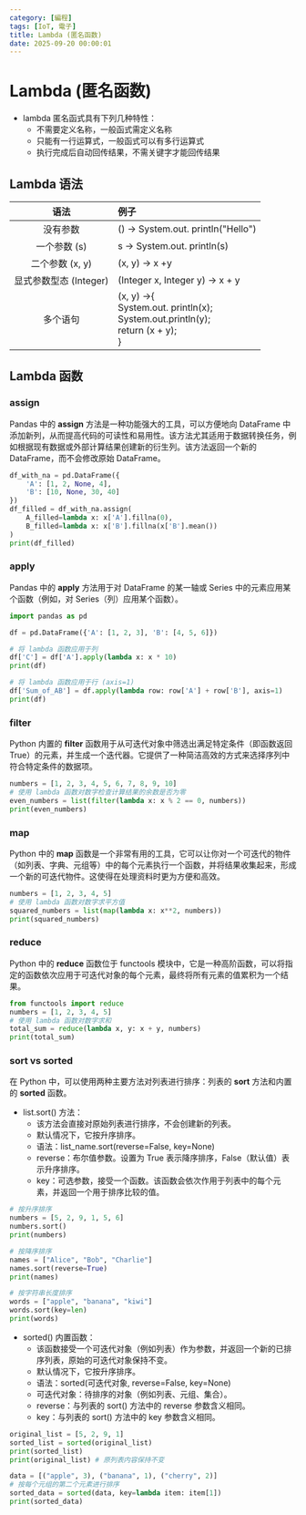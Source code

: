 ```yaml
---
category: [編程]
tags: [IoT, 電子]
title: Lambda (匿名函数)
date: 2025-09-20 00:00:01
---
```


<style>
  table {
    width: 100%
    }
  td {
    vertical-align: center;
    text-align: center;
  }
  table.inputT{
    margin: 10px;
    width: auto;
    margin-left: auto;
    margin-right: auto;
    border: none;
  }
  input{
    text-align: center;
    padding: 0px 10px;
  }
  iframe{
    width: 100%;
    display: block;
    border-style:none;
  }
</style>

# Lambda (匿名函数)

 - lambda 匿名函式具有下列几种特性：
    - 不需要定义名称，一般函式需定义名称
    - 只能有一行运算式，一般函式可以有多行运算式
    - 执行完成后自动回传结果，不需关键字才能回传结果


## Lambda 语法

|语法|例子|
|:---:|:---|
|没有参数|() -> System.out. println("Hello")|
|一个参数 (s)|s -> System.out. println(s)|
|二个参数 (x, y)|(x, y) -> х +y|
|显式参数型态 (Integer)|(Integer x, Integer y) -> x + y|
|多个语句|(x, y) ->{<br>System.out. println(x);<br>System.out.println(y);<br>return (x + y);<br>}|

## Lambda 函数

### assign

Pandas 中的 **assign** 方法是一种功能强大的工具，可以方便地向 DataFrame 中添加新列，从而提高代码的可读性和易用性。该方法尤其适用于数据转换任务，例如根据现有数据或外部计算结果创建新的衍生列。该方法返回一个新的 DataFrame，而不会修改原始 DataFrame。

```py
df_with_na = pd.DataFrame({
    'A': [1, 2, None, 4],
    'B': [10, None, 30, 40]
})
df_filled = df_with_na.assign(
    A_filled=lambda x: x['A'].fillna(0),
    B_filled=lambda x: x['B'].fillna(x['B'].mean())
)
print(df_filled)
```

### apply

Pandas 中的 **apply** 方法用于对 DataFrame 的某一轴或 Series 中的元素应用某个函数（例如，对 Series（列）应用某个函数）。

```py
import pandas as pd

df = pd.DataFrame({'A': [1, 2, 3], 'B': [4, 5, 6]})

# 将 lambda 函数应用于列
df['C'] = df['A'].apply(lambda x: x * 10)
print(df)

# 将 lambda 函数应用于行 (axis=1)
df['Sum_of_AB'] = df.apply(lambda row: row['A'] + row['B'], axis=1)
print(df)
```

### filter

Python 内置的 **filter** 函数用于从可迭代对象中筛选出满足特定条件（即函数返回True）的元素，并生成一个迭代器。它提供了一种简洁高效的方式来选择序列中符合特定条件的数据项。

```py
numbers = [1, 2, 3, 4, 5, 6, 7, 8, 9, 10]
# 使用 lambda 函数对数字检查计算结果的余数是否为零
even_numbers = list(filter(lambda x: x % 2 == 0, numbers))
print(even_numbers)
```

### map

Python 中的 **map** 函数是一个非常有用的工具，它可以让你对一个可迭代的物件（如列表、字典、元组等）中的每个元素执行一个函数，并将结果收集起来，形成一个新的可迭代物件。这使得在处理资料时更为方便和高效。

```py
numbers = [1, 2, 3, 4, 5]
# 使用 lambda 函数对数字求平方值
squared_numbers = list(map(lambda x: x**2, numbers))
print(squared_numbers)
```

### reduce

Python 中的 **reduce** 函数位于 functools 模块中，它是一种高阶函数，可以将指定的函数依次应用于可迭代对象的每个元素，最终将所有元素的值累积为一个结果。

```py
from functools import reduce
numbers = [1, 2, 3, 4, 5]
# 使用 lambda 函数对数字求和
total_sum = reduce(lambda x, y: x + y, numbers)
print(total_sum)
```

### sort vs sorted

在 Python 中，可以使用两种主要方法对列表进行排序：列表的 **sort** 方法和内置的 **sorted** 函数。

- list.sort() 方法：
   - 该方法会直接对原始列表进行排序，不会创建新的列表。
   - 默认情况下，它按升序排序。
   - 语法：list_name.sort(reverse=False, key=None)
   - reverse：布尔值参数。设置为 True 表示降序排序，False（默认值）表示升序排序。
   - key：可选参数，接受一个函数。该函数会依次作用于列表中的每个元素，并返回一个用于排序比较的值。


```py
# 按升序排序
numbers = [5, 2, 9, 1, 5, 6]
numbers.sort()  
print(numbers)

# 按降序排序
names = ["Alice", "Bob", "Charlie"]
names.sort(reverse=True) 
print(names)

# 按字符串长度排序
words = ["apple", "banana", "kiwi"]
words.sort(key=len) 
print(words)
```

- sorted() 内置函数：
   - 该函数接受一个可迭代对象（例如列表）作为参数，并返回一个新的已排序列表，原始的可迭代对象保持不变。
   - 默认情况下，它按升序排序。
   - 语法：sorted(可迭代对象, reverse=False, key=None)
   - 可迭代对象：待排序的对象（例如列表、元组、集合）。
   - reverse：与列表的 sort() 方法中的 reverse 参数含义相同。
   - key：与列表的 sort() 方法中的 key 参数含义相同。


```py
original_list = [5, 2, 9, 1]
sorted_list = sorted(original_list)
print(sorted_list)
print(original_list) # 原列表内容保持不变

data = [("apple", 3), ("banana", 1), ("cherry", 2)]
# 按每个元组的第二个元素进行排序
sorted_data = sorted(data, key=lambda item: item[1]) 
print(sorted_data)
```